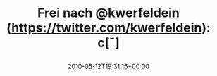 ---
retweeted: false
source: <a href="http://twitter.com" rel="nofollow">Twitter Web Client</a>
entities:
  hashtags: []
  symbols: []
  user_mentions:
  - name: kwerfeldein
    screen_name: kwerfeldein
    indices:
    - '10'
    - '22'
    id_str: '428633'
    id: '428633'
  urls: []
display_text_range:
- '0'
- '28'
favorite_count: '0'
id_str: '13867775496'
truncated: false
retweet_count: '0'
id: '13867775496'
created_at: Wed May 12 19:31:16 +0000 2010
favorited: false
full_text: 'Frei nach [@kwerfeldein](https://twitter.com/kwerfeldein): c[¯]'
lang: de
tags:
- pesos/twitter
date: '2010-05-12T19:31:16+00:00'
src: https://twitter.com/bascht/status/13867775496
original_url: https://twitter.com/bascht/status/13867775496
type: twitter_tweet
text: 'Frei nach [@kwerfeldein](https://twitter.com/kwerfeldein): c[¯]'
title: 'Frei nach @kwerfeldein (https://twitter.com/kwerfeldein): c[¯]

  '

---